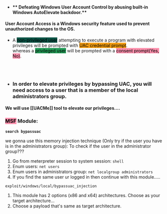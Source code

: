 - #### ** Defeating Windows User Account Control by abusing built-in Windows AutoElevate backdoor.**

#### User Account Access is a Windows security feature used to prevent unauthorized changes to the OS.

- A <mark style="background: #0b5345;">non-privileged user</mark> attempting to execute a program with elevated privileges will be prompted with <mark style="background: #f39c12;">UAC credential prompt</mark>.   
 whereas a <mark style="background: #239b56;">privileged user</mark> will be prompted with a <mark style="background: #FF5582A6;">consent prompt(Yes, No)</mark>.

<br>
<br>

- ###  **In order to elevate privileges by bypassing UAC, you will need access to a user that is a member of the local administrators group.**

#### We will use [[UACMe]] tool to elevate our privileges.... 


### **<mark style="background: #FF5582A6;">MSF</mark> Module:**

**`search bypassuac`**

we gonna use this memory injection technique (Only try if the user you have is in the administrators group):
To check if the user in the administrator group???

1. Go from  meterpreter session to system session: `shell`
2. Enum users: `net users`
3. Enum users in administrators group: `net localgroup administrators`
4. If you find the same user ur logged in then continue with this module.....


`exploit/windows/local/bypassuac_injection`
1. This module has 2 options (x86 and x64) architectures. Choose as your target architecture...
2. Choose a payload that's same as target architecture.



